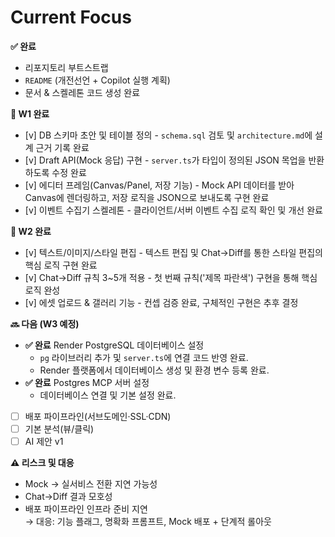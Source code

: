 # Current Focus

**✅ 완료**
- 리포지토리 부트스트랩  
- `README` (개전선언 + Copilot 실행 계획)  
- 문서 & 스켈레톤 코드 생성 완료  

**📍 W1 완료**
- [v] DB 스키마 초안 및 테이블 정의 - `schema.sql` 검토 및 `architecture.md`에 설계 근거 기록 완료  
- [v] Draft API(Mock 응답) 구현 - `server.ts`가 타입이 정의된 JSON 목업을 반환하도록 수정 완료  
- [v] 에디터 프레임(Canvas/Panel, 저장 기능) - Mock API 데이터를 받아 Canvas에 렌더링하고, 저장 로직을 JSON으로 보내도록 구현 완료  
- [v] 이벤트 수집기 스켈레톤 - 클라이언트/서버 이벤트 수집 로직 확인 및 개선 완료  

**📍 W2 완료**
- [v] 텍스트/이미지/스타일 편집 - 텍스트 편집 및 Chat->Diff를 통한 스타일 편집의 핵심 로직 구현 완료
- [v] Chat→Diff 규칙 3~5개 적용 - 첫 번째 규칙('제목 파란색') 구현을 통해 핵심 로직 완성
- [v] 에셋 업로드 & 갤러리 기능 - 컨셉 검증 완료, 구체적인 구현은 추후 결정

**🔜 다음 (W3 예정)**
- **✅ 완료** Render PostgreSQL 데이터베이스 설정
  - `pg` 라이브러리 추가 및 `server.ts`에 연결 코드 반영 완료.
  - Render 플랫폼에서 데이터베이스 생성 및 환경 변수 등록 완료.
- **✅ 완료** Postgres MCP 서버 설정
  - 데이터베이스 연결 및 기본 설정 완료.
- [ ] 배포 파이프라인(서브도메인·SSL·CDN)
- [ ] 기본 분석(뷰/클릭)
- [ ] AI 제안 v1

**⚠️ 리스크 및 대응**
- Mock → 실서비스 전환 지연 가능성  
- Chat→Diff 결과 모호성  
- 배포 파이프라인 인프라 준비 지연  
→ 대응: 기능 플래그, 명확화 프롬프트, Mock 배포 + 단계적 롤아웃